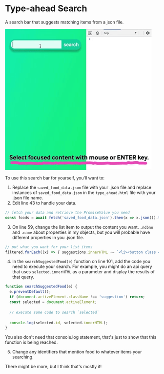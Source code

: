 # Type-ahead Search
A search bar that suggests matching items from a json file.

![screenrecording](docs/ux_5-8.gif)

To use this search bar for yourself, you'll want to:

1. Replace the `saved_food_data.json` file with your .json file and replace instances of `saved_food_data.json` in the `type_ahead.html` file with your .json file name.
2. Edit line 43 to handle your data. 

  ```javascript
  // fetch your data and retrieve the PromiseValue you need
  const foods = await fetch('saved_food_data.json').then(x => x.json()).then(x => x.foods);
  ```

3. On line 59, change the list item to output the content you want. `.ndbno` and `.name` about properties in my objects, but you will probable have different properties in you .json file.
  ```javascript
  // put what you want for your list items
  filtered.forEach((x) => { suggestions.innerHTML += `<li><button class = "suggestion" id="${x.ndbno}">${x.name}</button></li>`; });
  ```

4. In the `searchSuggestedFood(e)` function on line 101, add the code you need to execute your search. For example, you might do an api query that uses `selected.innerHTML` as a parameter and display the results of that query.
  ```javascript
  function searchSuggestedFood(e) {
    e.preventDefault();
    if (document.activeElement.className !== 'suggestion') return;
    const selected = document.activeElement;

    // execute some code to search `selected`

    console.log(selected.id, selected.innerHTML);
  }
  ```

You also don't need that console.log statement, that's just to show that this function is being reached.

5. Change any identifiers that mention food to whatever items your searching.

There might be more, but I think that's mostly it!
